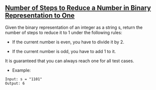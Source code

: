 ## [Number of Steps to Reduce a Number in Binary Representation to One](https://leetcode.com/problems/number-of-steps-to-reduce-a-number-in-binary-representation-to-one/description)

Given the binary representation of an integer as a string s, return the number of steps to reduce it to 1 under the following rules:

- If the current number is even, you have to divide it by 2.

- If the current number is odd, you have to add 1 to it.

It is guaranteed that you can always reach one for all test cases.



- Example:
```
Input: s = "1101"
Output: 6

```
